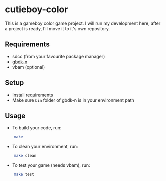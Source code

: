 cutieboy-color
===================
This is a gameboy color game project. I will run my development here, after a project is ready, I'll move it to it's own repository.


Requirements
------------
- sdcc (from your favourite package manager)
- [gbdk-n](https://github.com/rotmoset/gbdk-n)
- vbam (optional)

Setup
-----

- Install requirements
- Make sure `bin` folder of gbdk-n is in your environment path

Usage
-----
- To build your code, run:
```bash
    make
```
- To clean your environment, run:
```bash
    make clean
```
- To test your game (needs vbam), run:
```bash
    make test
```